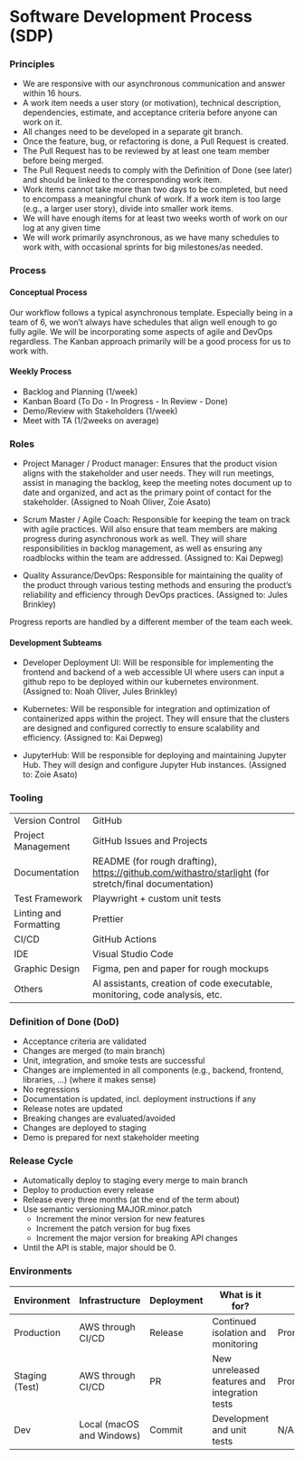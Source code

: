 # Software Development Process (SDP)

### Principles

- We are responsive with our asynchronous communication and answer within 16 hours.
- A work item needs a user story (or motivation), technical description, dependencies, estimate, and acceptance criteria before anyone can work on it.
- All changes need to be developed in a separate git branch.
- Once the feature, bug, or refactoring is done, a Pull Request is created.
- The Pull Request has to be reviewed by at least one team member before being merged.
- The Pull Request needs to comply with the Definition of Done (see later) and should be linked to the corresponding work item.
- Work items cannot take more than two days to be completed, but need to encompass a meaningful chunk of work. If a work item is too large (e.g., a larger user story), divide into smaller work items.
- We will have enough items for at least two weeks worth of work on our log at any given time
- We will work primarily asynchronous, as we have many schedules to work with, with occasional sprints for big milestones/as needed.

### Process

#### Conceptual Process

Our workflow follows a typical asynchronous template. Especially being in a team of 6, we won’t always have schedules that align well enough to go fully agile. We will be incorporating some aspects of agile and DevOps regardless. The Kanban approach primarily will be a good process for us to work with.

#### Weekly Process

- Backlog and Planning (1/week)
- Kanban Board (To Do - In Progress - In Review - Done)
- Demo/Review with Stakeholders (1/week)
- Meet with TA (1/2weeks on average)

### Roles

- Project Manager / Product manager: Ensures that the product vision aligns with the stakeholder and user needs. They will run meetings, assist in managing the backlog, keep the meeting notes document up to date and organized, and act as the primary point of contact for the stakeholder. (Assigned to Noah Oliver, Zoie Asato)

- Scrum Master / Agile Coach: Responsible for keeping the team on track with agile practices. Will also ensure that team members are making progress during asynchronous work as well. They will share responsibilities in backlog management, as well as ensuring any roadblocks within the team are addressed. (Assigned to: Kai Depweg)

- Quality Assurance/DevOps: Responsible for maintaining the quality of the product through various testing methods and ensuring the product’s reliability and efficiency through DevOps practices. (Assigned to: Jules Brinkley)

Progress reports are handled by a different member of the team each week.

#### Development Subteams

- Developer Deployment UI: Will be responsible for implementing the frontend and backend of a web accessible UI where users can input a github repo to be deployed within our kubernetes environment. (Assigned to: Noah Oliver, Jules Brinkley)

- Kubernetes: Will be responsible for integration and optimization of containerized apps within the project. They will ensure that the clusters are designed and configured correctly to ensure scalability and efficiency. (Assigned to: Kai Depweg)

- JupyterHub: Will be responsible for deploying and maintaining Jupyter Hub. They will design and configure Jupyter Hub instances. (Assigned to: Zoie Asato)

### Tooling

|   |   |
| --- | --- |
| Version Control | GitHub |
| Project Management | GitHub Issues and Projects |
| Documentation  | README (for rough drafting), https://github.com/withastro/starlight (for stretch/final documentation) |
| Test Framework | Playwright + custom unit tests |
| Linting and Formatting | Prettier |
| CI/CD | GitHub Actions |
| IDE | Visual Studio Code |
| Graphic Design | Figma, pen and paper for rough mockups |
| Others | AI assistants, creation of code executable, monitoring, code analysis, etc. |

### Definition of Done (DoD)
- Acceptance criteria are validated
- Changes are merged (to main branch)
- Unit, integration, and smoke tests are successful
- Changes are implemented in all components (e.g., backend, frontend, libraries, …) (where it makes sense)
- No regressions
- Documentation is updated, incl. deployment instructions if any
- Release notes are updated
- Breaking changes are evaluated/avoided
- Changes are deployed to staging
- Demo is prepared for next stakeholder meeting

### Release Cycle
- Automatically deploy to staging every merge to main branch
- Deploy to production every release
- Release every three months (at the end of the term about)
- Use semantic versioning MAJOR.minor.patch
  - Increment the minor version for new features
  - Increment the patch version for bug fixes
  - Increment the major version for breaking API changes
- Until the API is stable, major should be 0. 

### Environments

| Environment | Infrastructure | Deployment | What is it for? | Monitoring |
| --- | --- | --- | --- | --- |
| Production | AWS through CI/CD | Release | Continued isolation and monitoring | Prometheus/Sentry |
| Staging (Test) | AWS through CI/CD | PR | New unreleased features and integration tests | Prometheus/Sentry |
| Dev | Local (macOS and Windows) | Commit | Development and unit tests | N/A |


